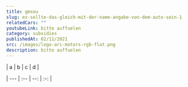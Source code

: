 ```yaml
---
title: gmsou
slug: es-sollte-das-gleich-mit-der-name-angabe-von-dem-auto-sein-1
relatedCars: ""
youtubeLink: bitte auffuelen
category: subsidies
publishedAt: 02/11/2021
src: /images/logo-ari-motors-rgb-flat.png
description: bitte auffuelen
---
```


\| a | b | c | d |

\| --- | :-- | --: | :-: |
